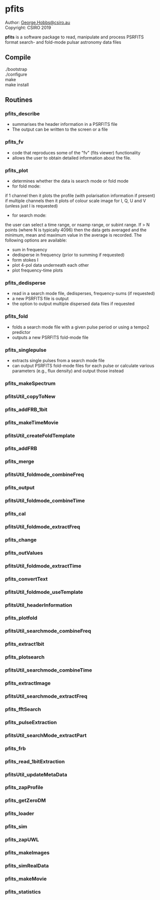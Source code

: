 # pfits

Author:    George.Hobbs@csiro.au  
Copyright: CSIRO 2019

**pfits** is a software package to read, manipulate and process PSRFITS format search- and fold-mode pulsar astronomy data files

## Compile
./bootstrap  
./configure  
make  
make install

## Routines

### pfits_describe

+ summarises the header information in a PSRFITS file
+ The output can be written to the screen or a file

### pfits_fv

+ code that reproduces some of the "fv" (fits viewer) functionality
+ allows the user to obtain detailed information about the file.

### pfits_plot

+ determines whether the data is search mode or fold mode
+ for fold mode:

if 1 channel then it plots the profile (with polarisation information if present)
if multiple channels then it plots of colour scale image for I, Q, U and V (unless just I is requested)

+ for search mode:

the user can select a time range, or nsamp range, or subint range. If > N points (where N is typically 4096) then the data gets averaged and the minimum, mean and maximum value in the average is recorded. The following options are available:

- sum in frequency
- dedisperse in frequency (prior to summing if requested)
- form stokes I
- plot 4-pol data underneath each other
- plot frequency-time plots

### pfits_dedisperse

+ read in a search mode file, dedisperses, frequency-sums (if requested)
+ a new PSRFITS file is output
+ the option to output multiple dispersed data files if requested

### pfits_fold

+ folds a search mode file with a given pulse period or using a tempo2 predictor
+ outputs a new PSRFITS fold-mode file

### pfits_singlepulse

+ extracts single pulses from a search mode file
+ can output PSRFITS fold-mode files for each pulse or calculate various parameters (e.g., flux density) and output those instead

### pfits_makeSpectrum
### pfitsUtil_copyToNew
### pfits_addFRB_1bit   
### pfits_makeTimeMovie
### pfitsUtil_createFoldTemplate
### pfits_addFRB
### pfits_merge
### pfitsUtil_foldmode_combineFreq
### pfits_output
### pfitsUtil_foldmode_combineTime
### pfits_cal
### pfitsUtil_foldmode_extractFreq
### pfits_change
### pfits_outValues
### pfitsUtil_foldmode_extractTime
### pfits_convertText    
### pfitsUtil_foldmode_useTemplate
### pfitsUtil_headerInformation
### pfits_plotfold  
### pfitsUtil_searchmode_combineFreq
### pfits_extract1bit
### pfits_plotsearch           
### pfitsUtil_searchmode_combineTime
### pfits_extractImage
### pfitsUtil_searchmode_extractFreq
### pfits_fftSearch
### pfits_pulseExtraction      
### pfitsUtil_searchMode_extractPart
### pfits_frb
### pfits_read_1bitExtraction
### pfitsUtil_updateMetaData
### pfits_zapProfile
### pfits_getZeroDM                 
### pfits_loader
### pfits_sim
### pfits_zapUWL
### pfits_makeImages
### pfits_simRealData
### pfits_makeMovie
### pfits_statistics

